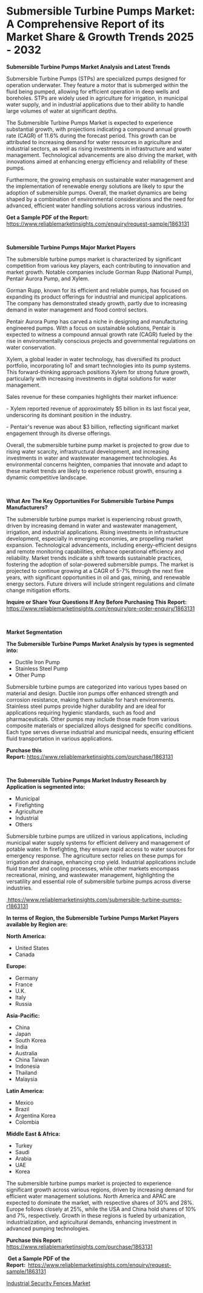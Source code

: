 <p><h1>Submersible Turbine Pumps Market: A Comprehensive Report of its Market Share & Growth Trends 2025 - 2032</h1></p><p><strong>Submersible Turbine Pumps Market Analysis and Latest Trends</strong></p>
<p><p>Submersible Turbine Pumps (STPs) are specialized pumps designed for operation underwater. They feature a motor that is submerged within the fluid being pumped, allowing for efficient operation in deep wells and boreholes. STPs are widely used in agriculture for irrigation, in municipal water supply, and in industrial applications due to their ability to handle large volumes of water at significant depths.</p><p>The Submersible Turbine Pumps Market is expected to experience substantial growth, with projections indicating a compound annual growth rate (CAGR) of 11.6% during the forecast period. This growth can be attributed to increasing demand for water resources in agriculture and industrial sectors, as well as rising investments in infrastructure and water management. Technological advancements are also driving the market, with innovations aimed at enhancing energy efficiency and reliability of these pumps.</p><p>Furthermore, the growing emphasis on sustainable water management and the implementation of renewable energy solutions are likely to spur the adoption of submersible pumps. Overall, the market dynamics are being shaped by a combination of environmental considerations and the need for advanced, efficient water handling solutions across various industries.</p></p>
<p><strong>Get a Sample PDF of the Report:&nbsp;</strong> <a href="https://www.reliablemarketinsights.com/enquiry/request-sample/1863131?utm_campaign=3011&utm_medium=2&utm_source=Github&utm_content=ia&utm_term=10042025&utm_id=submersible-turbine-pumps">https://www.reliablemarketinsights.com/enquiry/request-sample/1863131</a></p>
<p>&nbsp;</p>
<p><strong>Submersible Turbine Pumps Major Market Players</strong></p>
<p><p>The submersible turbine pumps market is characterized by significant competition from various key players, each contributing to innovation and market growth. Notable companies include Gorman Rupp (National Pump), Pentair Aurora Pump, and Xylem. </p><p>Gorman Rupp, known for its efficient and reliable pumps, has focused on expanding its product offerings for industrial and municipal applications. The company has demonstrated steady growth, partly due to increasing demand in water management and flood control sectors. </p><p>Pentair Aurora Pump has carved a niche in designing and manufacturing engineered pumps. With a focus on sustainable solutions, Pentair is expected to witness a compound annual growth rate (CAGR) fueled by the rise in environmentally conscious projects and governmental regulations on water conservation.</p><p>Xylem, a global leader in water technology, has diversified its product portfolio, incorporating IoT and smart technologies into its pump systems. This forward-thinking approach positions Xylem for strong future growth, particularly with increasing investments in digital solutions for water management.</p><p>Sales revenue for these companies highlights their market influence: </p><p>- Xylem reported revenue of approximately $5 billion in its last fiscal year, underscoring its dominant position in the industry.</p><p>- Pentair's revenue was about $3 billion, reflecting significant market engagement through its diverse offerings.</p><p>Overall, the submersible turbine pump market is projected to grow due to rising water scarcity, infrastructural development, and increasing investments in water and wastewater management technologies. As environmental concerns heighten, companies that innovate and adapt to these market trends are likely to experience robust growth, ensuring a dynamic competitive landscape.</p></p>
<p>&nbsp;</p>
<p><strong>What Are The Key Opportunities For Submersible Turbine Pumps Manufacturers?</strong></p>
<p><p>The submersible turbine pumps market is experiencing robust growth, driven by increasing demand in water and wastewater management, irrigation, and industrial applications. Rising investments in infrastructure development, especially in emerging economies, are propelling market expansion. Technological advancements, including energy-efficient designs and remote monitoring capabilities, enhance operational efficiency and reliability. Market trends indicate a shift towards sustainable practices, fostering the adoption of solar-powered submersible pumps. The market is projected to continue growing at a CAGR of 5-7% through the next five years, with significant opportunities in oil and gas, mining, and renewable energy sectors. Future drivers will include stringent regulations and climate change mitigation efforts.</p></p>
<p><strong>Inquire or Share Your Questions If Any Before Purchasing This Report:</strong> <a href="https://www.reliablemarketinsights.com/enquiry/pre-order-enquiry/1863131?utm_campaign=3011&utm_medium=2&utm_source=Github&utm_content=ia&utm_term=10042025&utm_id=submersible-turbine-pumps">https://www.reliablemarketinsights.com/enquiry/pre-order-enquiry/1863131</a></p>
<p>&nbsp;</p>
<p><strong>Market Segmentation</strong></p>
<p><strong>The Submersible Turbine Pumps Market Analysis by types is segmented into:</strong></p>
<p><ul><li>Ductile Iron Pump</li><li>Stainless Steel Pump</li><li>Other Pump</li></ul></p>
<p><p>Submersible turbine pumps are categorized into various types based on material and design. Ductile iron pumps offer enhanced strength and corrosion resistance, making them suitable for harsh environments. Stainless steel pumps provide higher durability and are ideal for applications requiring hygienic standards, such as food and pharmaceuticals. Other pumps may include those made from various composite materials or specialized alloys designed for specific conditions. Each type serves diverse industrial and municipal needs, ensuring efficient fluid transportation in various applications.</p></p>
<p><strong>Purchase this Report:&nbsp;</strong><a href="https://www.reliablemarketinsights.com/purchase/1863131?utm_campaign=3011&utm_medium=2&utm_source=Github&utm_content=ia&utm_term=10042025&utm_id=submersible-turbine-pumps">https://www.reliablemarketinsights.com/purchase/1863131</a></p>
<p>&nbsp;</p>
<p><strong>The Submersible Turbine Pumps Market Industry Research by Application is segmented into:</strong></p>
<p><ul><li>Municipal</li><li>Firefighting</li><li>Agriculture</li><li>Industrial</li><li>Others</li></ul></p>
<p><p>Submersible turbine pumps are utilized in various applications, including municipal water supply systems for efficient delivery and management of potable water. In firefighting, they ensure rapid access to water sources for emergency response. The agriculture sector relies on these pumps for irrigation and drainage, enhancing crop yield. Industrial applications include fluid transfer and cooling processes, while other markets encompass recreational, mining, and wastewater management, highlighting the versatility and essential role of submersible turbine pumps across diverse industries.</p></p>
<p><a href="https://www.reliablemarketinsights.com/submersible-turbine-pumps-r1863131?utm_campaign=3011&utm_medium=2&utm_source=Github&utm_content=ia&utm_term=10042025&utm_id=submersible-turbine-pumps">&nbsp;https://www.reliablemarketinsights.com/submersible-turbine-pumps-r1863131</a></p>
<p><strong>In terms of Region, the Submersible Turbine Pumps Market Players available by Region are:</strong></p>
<p>
    <p> <strong> North America: </strong>
        <ul>
            <li>United States</li>
            <li>Canada</li>
        </ul>
        </p> 
    <p> <strong> Europe: </strong>
        <ul>
            <li>Germany</li>
            <li>France</li>
            <li>U.K.</li>
            <li>Italy</li>
            <li>Russia</li>
        </ul>
        </p> 
    <p> <strong> Asia-Pacific: </strong>
        <ul>
            <li>China</li>
            <li>Japan</li>
            <li>South Korea</li>
            <li>India</li>
            <li>Australia</li>
            <li>China Taiwan</li>
            <li>Indonesia</li>
            <li>Thailand</li>
            <li>Malaysia</li>
        </ul>
        </p> 
    <p> <strong> Latin America: </strong>
        <ul>
            <li>Mexico</li>
            <li>Brazil</li>
            <li>Argentina Korea</li>
            <li>Colombia</li>
        </ul>
        </p> 
    <p> <strong> Middle East & Africa: </strong>
        <ul>
            <li>Turkey</li>
            <li>Saudi</li>
            <li>Arabia</li>
            <li>UAE</li>
            <li>Korea</li>
        </ul>
    </p>
    </p>
<p><p>The submersible turbine pumps market is projected to experience significant growth across various regions, driven by increasing demand for efficient water management solutions. North America and APAC are expected to dominate the market, with respective shares of 30% and 28%. Europe follows closely at 25%, while the USA and China hold shares of 10% and 7%, respectively. Growth in these regions is fueled by urbanization, industrialization, and agricultural demands, enhancing investment in advanced pumping technologies.</p></p>
<p><strong>Purchase this Report: </strong><a href="https://www.reliablemarketinsights.com/purchase/1863131?utm_campaign=3011&utm_medium=2&utm_source=Github&utm_content=ia&utm_term=10042025&utm_id=submersible-turbine-pumps">https://www.reliablemarketinsights.com/purchase/1863131</a></p>
<p>&nbsp;<strong>Get a Sample PDF of the Report:&nbsp;&nbsp;</strong><a href="https://www.reliablemarketinsights.com/enquiry/request-sample/1863131?utm_campaign=3011&utm_medium=2&utm_source=Github&utm_content=ia&utm_term=10042025&utm_id=submersible-turbine-pumps">https://www.reliablemarketinsights.com/enquiry/request-sample/1863131</a></p>
<p><strong></strong></p>
<p><p><a href="https://github.com/bettysbozer/Market-Research-Report-List-1/blob/main/industrial-security-fences-market.md?utm_campaign=3011&utm_medium=2&utm_source=Github&utm_content=ia&utm_term=10042025&utm_id=submersible-turbine-pumps">Industrial Security Fences Market</a></p></p>